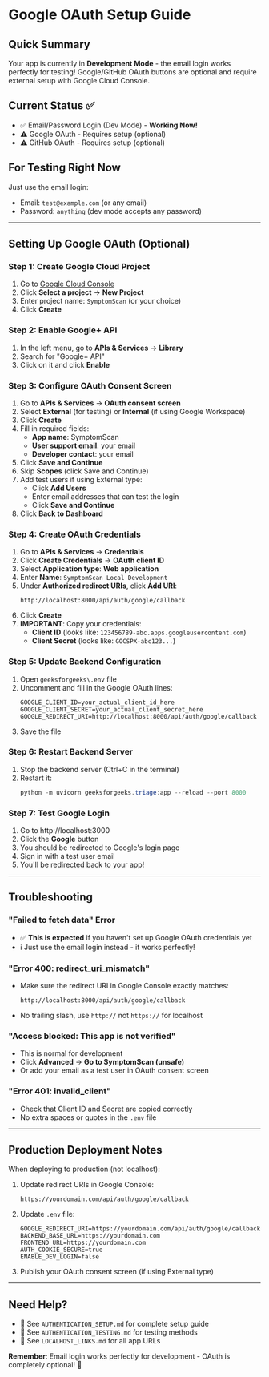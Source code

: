 # Google OAuth Setup Guide

## Quick Summary
Your app is currently in **Development Mode** - the email login works perfectly for testing! Google/GitHub OAuth buttons are optional and require external setup with Google Cloud Console.

## Current Status ✅
- ✅ Email/Password Login (Dev Mode) - **Working Now!**
- ⚠️ Google OAuth - Requires setup (optional)
- ⚠️ GitHub OAuth - Requires setup (optional)

## For Testing Right Now
Just use the email login:
- Email: `test@example.com` (or any email)
- Password: `anything` (dev mode accepts any password)

---

## Setting Up Google OAuth (Optional)

### Step 1: Create Google Cloud Project
1. Go to [Google Cloud Console](https://console.cloud.google.com/)
2. Click **Select a project** → **New Project**
3. Enter project name: `SymptomScan` (or your choice)
4. Click **Create**

### Step 2: Enable Google+ API
1. In the left menu, go to **APIs & Services** → **Library**
2. Search for "Google+ API"
3. Click on it and click **Enable**

### Step 3: Configure OAuth Consent Screen
1. Go to **APIs & Services** → **OAuth consent screen**
2. Select **External** (for testing) or **Internal** (if using Google Workspace)
3. Click **Create**
4. Fill in required fields:
   - **App name**: SymptomScan
   - **User support email**: your email
   - **Developer contact**: your email
5. Click **Save and Continue**
6. Skip **Scopes** (click Save and Continue)
7. Add test users if using External type:
   - Click **Add Users**
   - Enter email addresses that can test the login
   - Click **Save and Continue**
8. Click **Back to Dashboard**

### Step 4: Create OAuth Credentials
1. Go to **APIs & Services** → **Credentials**
2. Click **Create Credentials** → **OAuth client ID**
3. Select **Application type**: **Web application**
4. Enter **Name**: `SymptomScan Local Development`
5. Under **Authorized redirect URIs**, click **Add URI**:
   ```
   http://localhost:8000/api/auth/google/callback
   ```
6. Click **Create**
7. **IMPORTANT**: Copy your credentials:
   - **Client ID** (looks like: `123456789-abc.apps.googleusercontent.com`)
   - **Client Secret** (looks like: `GOCSPX-abc123...`)

### Step 5: Update Backend Configuration
1. Open `geeksforgeeks\.env` file
2. Uncomment and fill in the Google OAuth lines:
   ```env
   GOOGLE_CLIENT_ID=your_actual_client_id_here
   GOOGLE_CLIENT_SECRET=your_actual_client_secret_here
   GOOGLE_REDIRECT_URI=http://localhost:8000/api/auth/google/callback
   ```
3. Save the file

### Step 6: Restart Backend Server
1. Stop the backend server (Ctrl+C in the terminal)
2. Restart it:
   ```powershell
   python -m uvicorn geeksforgeeks.triage:app --reload --port 8000
   ```

### Step 7: Test Google Login
1. Go to http://localhost:3000
2. Click the **Google** button
3. You should be redirected to Google's login page
4. Sign in with a test user email
5. You'll be redirected back to your app!

---

## Troubleshooting

### "Failed to fetch data" Error
- ✅ **This is expected** if you haven't set up Google OAuth credentials yet
- ℹ️ Just use the email login instead - it works perfectly!

### "Error 400: redirect_uri_mismatch"
- Make sure the redirect URI in Google Console exactly matches:
  ```
  http://localhost:8000/api/auth/google/callback
  ```
- No trailing slash, use `http://` not `https://` for localhost

### "Access blocked: This app is not verified"
- This is normal for development
- Click **Advanced** → **Go to SymptomScan (unsafe)**
- Or add your email as a test user in OAuth consent screen

### "Error 401: invalid_client"
- Check that Client ID and Secret are copied correctly
- No extra spaces or quotes in the `.env` file

---

## Production Deployment Notes

When deploying to production (not localhost):

1. Update redirect URIs in Google Console:
   ```
   https://yourdomain.com/api/auth/google/callback
   ```

2. Update `.env` file:
   ```env
   GOOGLE_REDIRECT_URI=https://yourdomain.com/api/auth/google/callback
   BACKEND_BASE_URL=https://yourdomain.com
   FRONTEND_URL=https://yourdomain.com
   AUTH_COOKIE_SECURE=true
   ENABLE_DEV_LOGIN=false
   ```

3. Publish your OAuth consent screen (if using External type)

---

## Need Help?

- 📖 See `AUTHENTICATION_SETUP.md` for complete setup guide
- 🧪 See `AUTHENTICATION_TESTING.md` for testing methods
- 🔗 See `LOCALHOST_LINKS.md` for all app URLs

**Remember**: Email login works perfectly for development - OAuth is completely optional! 🎉
